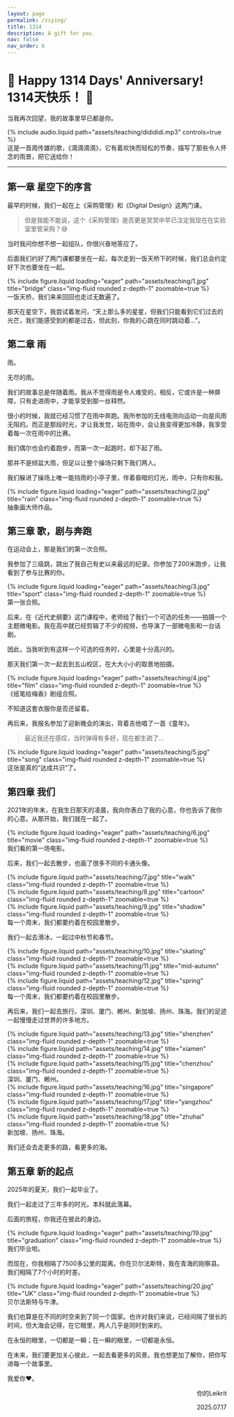 ```yaml
---
layout: page
permalink: /ziying/
title: 1314
description: A gift for you.
nav: false
nav_order: 6
---
```


# 💖 Happy 1314 Days' Anniversary! 1314天快乐！ 💌

当我再次回望，我的故事里早已都是你。

<div class="row mt-3">
    <div class="col-sm mt-3 mt-md-0">
        {% include audio.liquid path="assets/teaching/didididi.mp3" controls=true %}
    </div>

</div>
<div class="caption">
    这是一首周传雄的歌，《滴滴滴滴》，它有着欢快而轻松的节奏，描写了那些令人怀念的雨景，把它送给你！
</div>

---

## 第一章 星空下的序言

最早的时候，我们一起在上《采购管理》和《Digital Design》这两门课。

> 但是我能不能说，这个《采购管理》是否更是冥冥中早已注定我现在在实验室里管采购？😅

当时我问你想不想一起组队，你很兴奋地答应了。

后面我们约好了两门课都要坐在一起，每次走到一饭天桥下的时候，我们总会约定好下次也要坐在一起。

<div class="row">
    <div class="col-sm mt-3 mt-md-0">
        {% include figure.liquid loading="eager" path="assets/teaching/1.jpg" title="bridge" class="img-fluid rounded z-depth-1" zoomable=true %}
    </div>
</div>
<div class="caption">
    一饭天桥，我们来来回回也走过无数遍了。
</div>

那天在星空下，我尝试着发问，“天上那么多的星星，但我们只能看到它们过去的光芒，我们能感受到的都是过去，但此刻，你我的心跳在同时跳动着...”。

## 第二章 雨

雨。

无尽的雨。

我们的故事总是伴随着雨。我从不觉得雨是令人难受的，相反，它或许是一种屏障，只有走进雨中，才能享受到那一丝释然。

很小的时候，我就已经习惯了在雨中奔跑。我所参加的无线电测向运动一向是风雨无阻的。而正是那段时光，才让我发觉，站在雨中，会让我变得更加冷静，我享受着每一次在雨中的比赛。

我们偶尔也会约着跑步，而第一次一起跑时，却下起了雨。

那并不是倾盆大雨，但足以让整个操场只剩下我们两人。

我们躲进了操场上唯一能挡雨的小亭子里，伴着昏暗的灯光，雨中，只有你和我。

<div class="row">
    <div class="col-sm mt-3 mt-md-0">
        {% include figure.liquid loading="eager" path="assets/teaching/2.jpg" title="rain" class="img-fluid rounded z-depth-1" zoomable=true %}
    </div>
</div>
<div class="caption">
    抽象画大师作品。
</div>

## 第三章 歌，剧与奔跑

在运动会上，那是我们的第一次合照。

我参加了三级跳，跳出了我自己有史以来最远的纪录。你参加了200米跑步，让我看到了参与比赛的你。

<div class="row">
    <div class="col-sm mt-3 mt-md-0">
        {% include figure.liquid loading="eager" path="assets/teaching/3.jpg" title="sport" class="img-fluid rounded z-depth-1" zoomable=true %}
    </div>
</div>
<div class="caption">
    第一张合照。
</div>

后来，在《近代史纲要》这门课程中，老师给了我们一个可选的任务——拍摄一个主题微电影。我在高中就已经剪辑了不少的视频，也导演了一部微电影和一台话剧。

因此，当我听到有这样一个可选的任务时，心里是十分高兴的。

那天我们第一次一起去到五山校区，在大大小小的取景地拍摄。

<div class="row">
    <div class="col-sm mt-3 mt-md-0">
        {% include figure.liquid loading="eager" path="assets/teaching/4.jpg" title="film" class="img-fluid rounded z-depth-1" zoomable=true %}
    </div>
</div>
<div class="caption">
    《纸笔绘梅香》剧组合照。
</div>

不知道这套衣服你是否还留着。

再后来，我报名参加了迎新晚会的演出，背着吉他唱了一首《童年》。

> 最近我还在感叹，当时弹得有多好，现在都生疏了...

<div class="row">
    <div class="col-sm mt-3 mt-md-0">
        {% include figure.liquid loading="eager" path="assets/teaching/5.jpg" title="song" class="img-fluid rounded z-depth-1" zoomable=true %}
    </div>
</div>
<div class="caption">
    这张是真的“达成共识”了。
</div>

## 第四章 我们

2021年的年末，在我生日那天的凌晨，我向你表白了我的心意，你也告诉了我你的心意。从那开始，我们就在一起了。

<div class="row">
    <div class="col-sm mt-3 mt-md-0">
        {% include figure.liquid loading="eager" path="assets/teaching/6.jpg" title="movie" class="img-fluid rounded z-depth-1" zoomable=true %}
    </div>
</div>
<div class="caption">
    我们看的第一场电影。
</div>

后来，我们一起去散步，也画了很多不同的卡通头像。

<div class="row justify-content-sm-center">
    <div class="col-sm-4 mt-3 mt-md-0">
        {% include figure.liquid path="assets/teaching/7.jpg" title="walk" class="img-fluid rounded z-depth-1" zoomable=true %}
    </div>
    <div class="col-sm-4 mt-3 mt-md-0">
        {% include figure.liquid path="assets/teaching/8.jpg" title="cartoon" class="img-fluid rounded z-depth-1" zoomable=true %}
    </div>
    <div class="col-sm-4 mt-3 mt-md-0">
        {% include figure.liquid path="assets/teaching/9.jpg" title="shadow" class="img-fluid rounded z-depth-1" zoomable=true %}
    </div>
</div>
<div class="caption">
    每一个周末，我们都要约着在校园里散步。
</div>

我们一起去滑冰，一起过中秋节和春节。

<div class="row justify-content-sm-center">
    <div class="col-sm-4 mt-3 mt-md-0">
        {% include figure.liquid path="assets/teaching/10.jpg" title="skating" class="img-fluid rounded z-depth-1" zoomable=true %}
    </div>
    <div class="col-sm-4 mt-3 mt-md-0">
        {% include figure.liquid path="assets/teaching/11.jpg" title="mid-autumn" class="img-fluid rounded z-depth-1" zoomable=true %}
    </div>
    <div class="col-sm-4 mt-3 mt-md-0">
        {% include figure.liquid path="assets/teaching/12.jpg" title="spring" class="img-fluid rounded z-depth-1" zoomable=true %}
    </div>
</div>
<div class="caption">
    每一个周末，我们都要约着在校园里散步。
</div>

再后来，我们一起去旅行。深圳、厦门、郴州、新加坡、扬州、珠海。我们的足迹一起慢慢走过世界的许多地方。

<div class="row justify-content-sm-center">
    <div class="col-sm-4 mt-3 mt-md-0">
        {% include figure.liquid path="assets/teaching/13.jpg" title="shenzhen" class="img-fluid rounded z-depth-1" zoomable=true %}
    </div>
    <div class="col-sm-4 mt-3 mt-md-0">
        {% include figure.liquid path="assets/teaching/14.jpg" title="xiamen" class="img-fluid rounded z-depth-1" zoomable=true %}
    </div>
    <div class="col-sm-4 mt-3 mt-md-0">
        {% include figure.liquid path="assets/teaching/15.jpg" title="chenzhou" class="img-fluid rounded z-depth-1" zoomable=true %}
    </div>
</div>
<div class="caption">
    深圳、厦门、郴州。
</div>

<div class="row justify-content-sm-center">
    <div class="col-sm-4 mt-3 mt-md-0">
        {% include figure.liquid path="assets/teaching/16.jpg" title="singapore" class="img-fluid rounded z-depth-1" zoomable=true %}
    </div>
    <div class="col-sm-4 mt-3 mt-md-0">
        {% include figure.liquid path="assets/teaching/17.jpg" title="yangzhou" class="img-fluid rounded z-depth-1" zoomable=true %}
    </div>
    <div class="col-sm-4 mt-3 mt-md-0">
        {% include figure.liquid path="assets/teaching/18.jpg" title="zhuhai" class="img-fluid rounded z-depth-1" zoomable=true %}
    </div>
</div>
<div class="caption">
    新加坡、扬州、珠海。
</div>

我们还会去走更多的路，看更多的海。

## 第五章 新的起点

2025年的夏天，我们一起毕业了。

我们一起走过了三年多的时光。本科就此落幕。

后面的旅程，你我还在彼此的身边。

<div class="row">
    <div class="col-sm mt-3 mt-md-0">
        {% include figure.liquid loading="eager" path="assets/teaching/19.jpg" title="graduation" class="img-fluid rounded z-depth-1" zoomable=true %}
    </div>
</div>
<div class="caption">
    我们毕业啦。
</div>

而现在，你我相隔了7500多公里的距离。你在贝尔法斯特，我在青海的刚察县。我们相隔了7个小时的时差。

<div class="row">
    <div class="col-sm mt-3 mt-md-0">
        {% include figure.liquid loading="eager" path="assets/teaching/20.jpg" title="UK" class="img-fluid rounded z-depth-1" zoomable=true %}
    </div>
</div>
<div class="caption">
    贝尔法斯特与牛津。
</div>

我们也算是在不同的时空来到了同一个国家。也许对我们来说，已经间隔了很长的时间，但大海会记得，在它眼里，两人几乎是同时到来的。

在永恒的眼里，一切都是一瞬；在一瞬的眼里，一切都是永恒。

在未来，我们要更加关心彼此，一起去看更多的风景。我也想更加了解你，把你写进每一个故事里。

我爱你❤️。

<p align="right">你的Leikrit</p>
<p align="right">2025.07.17</p>
